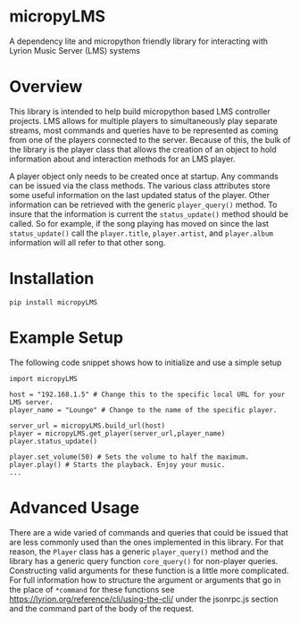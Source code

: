 # micropyLMS

A dependency lite and micropython friendly library for interacting with Lyrion Music Server (LMS) systems

# Overview

This library is intended to help build micropython based LMS controller projects. LMS allows for multiple players to simultaneously play separate streams, most commands and queries have to be represented as coming from one of the players connected to the server. Because of this, the bulk of the library is the player class that allows the creation of an object to hold information about and interaction methods for an LMS player. 

A player object only needs to be created once at startup. Any commands can be issued via the class methods. The various class attributes store some useful information on the last updated status of the player. Other information can be retrieved with the generic ``player_query()`` method. To insure that the information is current the ``status_update()`` method should be called. So for example, if the song playing has moved on since the last ``status_update()`` call the ``player.title``, ``player.artist``, and ``player.album`` information will all refer to that other song.

# Installation

``pip install micropyLMS``

# Example Setup

The following code snippet shows how to initialize and use a simple setup
```
import micropyLMS

host = "192.168.1.5" # Change this to the specific local URL for your LMS server.
player_name = "Lounge" # Change to the name of the specific player. 

server_url = micropyLMS.build_url(host)
player = micropyLMS.get_player(server_url,player_name)
player.status_update()

player.set_volume(50) # Sets the volume to half the maximum.
player.play() # Starts the playback. Enjoy your music.
...
```

# Advanced Usage

There are a wide varied of commands and queries that could be issued that are less commonly used than the ones implemented in this library. For that reason, the ``Player`` class has a generic ``player_query()`` method and the library has a generic query function ``core_query()`` for non-player queries. Constructing valid arguments for these function is a little more complicated. For full information how to structure the argument or arguments that go in the place of ``*command`` for these functions see https://lyrion.org/reference/cli/using-the-cli/ under the jsonrpc.js section and the command part of the body of the request.
